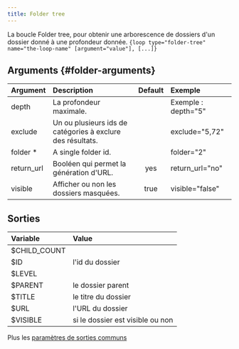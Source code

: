 ```yaml
---
title: Folder tree
---
```


La boucle Folder tree, pour obtenir une arborescence de dossiers d'un dossier donné à une profondeur donnée.
`{loop type="folder-tree" name="the-loop-name" [argument="value"], [...]}`

## Arguments {#folder-arguments}

| Argument   | Description                                                | Default | Exemple             |
|------------|:-----------------------------------------------------------|:-------:|:--------------------|
| depth      | La profondeur maximale.                                    |         | Exemple : depth="5" |
| exclude    | Un ou plusieurs ids de catégories à exclure des résultats. |         | exclude="5,72"      |
| folder *   | A single folder id.                                        |         | folder="2"          |
| return_url | Booléen qui permet la génération d'URL.                    |   yes   | return_url="no"     |
| visible    | Afficher ou non les dossiers masquées.                     |  true   | visible="false"     |

## Sorties

| Variable     | Value                            |
|:-------------|:---------------------------------|
| $CHILD_COUNT |                                  |
| $ID          | l'id du dossier                  |
| $LEVEL       |                                  |
| $PARENT      | le dossier parent                |
| $TITLE       | le titre du dossier              |
| $URL         | l'URL du dossier                 |
| $VISIBLE     | si le dossier est visible ou non |

Plus les [paramètres de sorties communs](./global_outputs)
